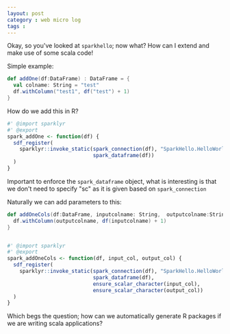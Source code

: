 ```yaml
---
layout: post
category : web micro log
tags :
---
```


Okay, so you've looked at `sparkhello`; now what? How can I extend and make use of some scala code!

Simple example:

```scala
def addOne(df:DataFrame) : DataFrame = {
  val colname: String = "test"
  df.withColumn("test1", df("test") + 1)
}
```

How do we add this in R?

```r
#' @import sparklyr
#' @export
spark_addOne <- function(df) {
  sdf_register(
    sparklyr::invoke_static(spark_connection(df), "SparkHello.HelloWorld", "addOne",
                            spark_dataframe(df))
  )
}
```

Important to enforce the `spark_dataframe` object, what is interesting is that we don't need to specify "sc" as it is given based on `spark_connection`

Naturally we can add parameters to this:

```scala
def addOneCols(df:DataFrame, inputcolname: String,  outputcolname:String) : DataFrame = {
  df.withColumn(outputcolname, df(inputcolname) + 1)
}
```

```r

#' @import sparklyr
#' @export
spark_addOneCols <- function(df, input_col, output_col) {
  sdf_register(
    sparklyr::invoke_static(spark_connection(df), "SparkHello.HelloWorld", "addOneCols",
                            spark_dataframe(df),
                            ensure_scalar_character(input_col),
                            ensure_scalar_character(output_col))
  )
}

```

Which begs the question; how can we automatically generate R packages if we are writing scala applications?
